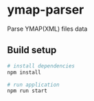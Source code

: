 # ymap-parser
Parse YMAP(XML) files data

## Build setup

``` bash
# install dependencies
npm install

# run application
npm run start
```
